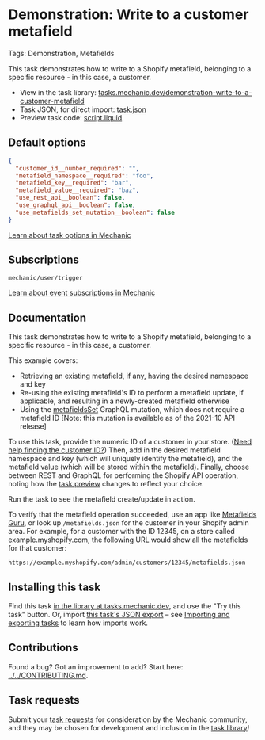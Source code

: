 # Demonstration: Write to a customer metafield

Tags: Demonstration, Metafields

This task demonstrates how to write to a Shopify metafield, belonging to a specific resource - in this case, a customer.

* View in the task library: [tasks.mechanic.dev/demonstration-write-to-a-customer-metafield](https://tasks.mechanic.dev/demonstration-write-to-a-customer-metafield)
* Task JSON, for direct import: [task.json](../../tasks/demonstration-write-to-a-customer-metafield.json)
* Preview task code: [script.liquid](./script.liquid)

## Default options

```json
{
  "customer_id__number_required": "",
  "metafield_namespace__required": "foo",
  "metafield_key__required": "bar",
  "metafield_value__required": "baz",
  "use_rest_api__boolean": false,
  "use_graphql_api__boolean": false,
  "use_metafields_set_mutation__boolean": false
}
```

[Learn about task options in Mechanic](https://learn.mechanic.dev/core/tasks/options)

## Subscriptions

```liquid
mechanic/user/trigger
```

[Learn about event subscriptions in Mechanic](https://learn.mechanic.dev/core/tasks/subscriptions)

## Documentation

This task demonstrates how to write to a Shopify metafield, belonging to a specific resource - in this case, a customer.

This example covers:

* Retrieving an existing metafield, if any, having the desired namespace and key
* Re-using the existing metafield's ID to perform a metafield update, if applicable, and resulting in a newly-created metafield otherwise
* Using the [metafieldsSet](https://shopify.dev/api/admin-graphql/2021-10/mutations/metafieldsset) GraphQL mutation, which does not require a metafield ID [Note: this mutation is available as of the 2021-10 API release]

To use this task, provide the numeric ID of a customer in your store. ([Need help finding the customer ID?](https://learn.mechanic.dev/techniques/finding-a-resource-id)) Then, add in the desired metafield namespace and key (which will uniquely identify the metafield), and the metafield value (which will be stored within the metafield). Finally, choose between REST and GraphQL for performing the Shopify API operation, noting how the [task preview](https://learn.mechanic.dev/core/tasks/previews) changes to reflect your choice.

Run the task to see the metafield create/update in action.

To verify that the metafield operation succeeded, use an app like [Metafields Guru](https://apps.shopify.com/metafields-editor-2), or look up `/metafields.json` for the customer in your Shopify admin area. For example, for a customer with the ID 12345, on a store called example.myshopify.com, the following URL would show all the metafields for that customer:

`https://example.myshopify.com/admin/customers/12345/metafields.json`

## Installing this task

Find this task [in the library at tasks.mechanic.dev](https://tasks.mechanic.dev/demonstration-write-to-a-customer-metafield), and use the "Try this task" button. Or, import [this task's JSON export](../../tasks/demonstration-write-to-a-customer-metafield.json) – see [Importing and exporting tasks](https://learn.mechanic.dev/core/tasks/import-and-export) to learn how imports work.

## Contributions

Found a bug? Got an improvement to add? Start here: [../../CONTRIBUTING.md](../../CONTRIBUTING.md).

## Task requests

Submit your [task requests](https://mechanic.canny.io/task-requests) for consideration by the Mechanic community, and they may be chosen for development and inclusion in the [task library](https://tasks.mechanic.dev/)!
